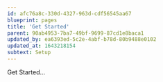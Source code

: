 ```yaml
---
id: afc76a8c-330d-4327-963d-cdf56545aa67
blueprint: pages
title: 'Get Started'
parent: 90ab4953-7ba7-49bf-9699-87cd1e8baca1
updated_by: ea6393ed-5c2e-4abf-b78d-80b9488e0102
updated_at: 1643218154
subtext: Setup
---
```

Get Started...